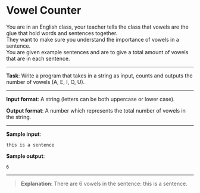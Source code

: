 # Vowel Counter

You are in an English class, your teacher tells the class that vowels are the glue that hold words and sentences together.  
They want to make sure you understand the importance of vowels in a sentence.   
You are given example sentences and are to give a total amount of vowels that are in each sentence. 
 
---

**Task**: Write a program that takes in a string as input, counts and outputs the number of vowels (A, E, I, O, U). 

---
 
**Input format**: A string (letters can be both uppercase or lower case). 
 
**Output format**: A number which represents the total number of vowels in the string. 

---
 
**Sample input**:  
```
this is a sentence
``` 
 
**Sample output**:  
```
6
```

---

>**Explanation**: There are 6 vowels in the sentence: this is a sentence.